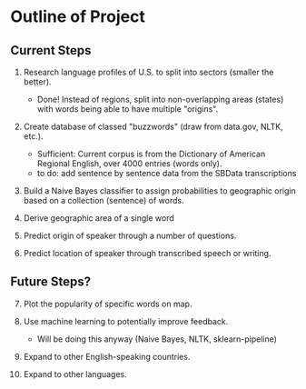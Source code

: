 # Outline of Project

## Current Steps

1. Research language profiles of U.S. to split into sectors (smaller the better).
    - Done! Instead of regions, split into non-overlapping areas (states) with words being able to have multiple "origins".

2. Create database of classed "buzzwords" (draw from data.gov, NLTK, etc.).
    - Sufficient: Current corpus is from the Dictionary of American Regional English, over 4000 entries (words only).
    - to do: add sentence by sentence data from the SBData transcriptions

3. Build a Naive Bayes classifier to assign probabilities to geographic origin based on a collection (sentence) of words.

4. Derive geographic area of a single word

6. Predict origin of speaker through a number of questions.

7. Predict location of speaker through transcribed speech or writing.


## Future Steps?
7. Plot the popularity of specific words on map.

8. Use machine learning to potentially improve feedback.
    - Will be doing this anyway (Naive Bayes, NLTK, sklearn-pipeline)

9. Expand to other English-speaking countries.

10. Expand to other languages.
